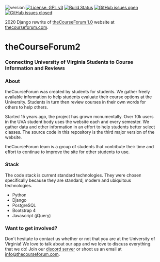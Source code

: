 ![version](https://img.shields.io/badge/version-1.0.0-blue.svg) [![License: GPL v3](https://img.shields.io/badge/License-GPLv3-blue.svg)](https://www.gnu.org/licenses/gpl-3.0)
[![Build Status](https://travis-ci.com/thecourseforum/theCourseForum2.svg?branch=master)](https://travis-ci.com/thecourseforum/theCourseForum2) [![GitHub issues open](https://img.shields.io/github/issues/thecourseforum/theCourseForum2.svg?maxAge=2592000)]() [![GitHub issues closed](https://img.shields.io/github/issues-closed-raw/thecourseforum/theCourseForum2.svg?maxAge=2592000)]()

2020 Django rewrite of [theCourseForum 1.0](https://github.com/thecourseforum/theCourseForum) website at [thecourseforum.com](https://thecourseforum.com/).

# theCourseForum2
 
### Connecting University of Virginia Students to Course Information and Reviews


### About
theCourseForum was created by students for students. We gather freely available information to help students evaluate their course options at the University. Students in turn then review courses in their own words for others to help others.

Started 15 years ago, the project has grown monumentally. Over 10k users in the UVA student body uses the website each and every semester. We gather data and other information in an effort to help students better select classes. The source code in this repository is the third major version of the website.

theCourseForum team is a group of students that contribute their time and effort to continue to improve the site for other students to use.

### Stack
The code stack is current standard technologies. They were chosen specifically because they are standard, modern and ubiquitous technologies.

- Python
- Django
- PostgreSQL
- Bootstrap 4
- Javascript (jQuery)

### Want to get involved?
Don't hesitate to contact us whether or not that you are at the University of Virginia! We love to talk about our app and we love to discuss everything that we do! Join our [discord server](https://discord.com/invite/tAjzH7eyvW) or shoot us an email at info@thecourseforum.com.

